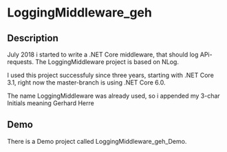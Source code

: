 # LoggingMiddleware_geh

## Description

July 2018 i started to write a .NET Core middleware, that should log APi-requests.
The LoggingMiddleware project is based on NLog.

I used this project successfuly since three years, starting with .NET Core 3.1, right now the
master-branch is using .NET Core 6.0.


The name LoggingMiddleware was already used, so i appended my 3-char Initials meaning Gerhard Herre


## Demo

There is a Demo project called LoggingMiddleware_geh_Demo.
